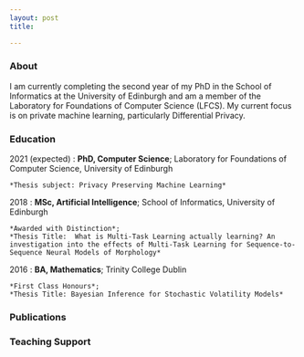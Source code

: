 ```yaml
---
layout: post
title: 

---
```

### About

I am currently completing the second year of my PhD in the School of Informatics at the University of Edinburgh and am a member of the Laboratory for Foundations of Computer Science (LFCS). My current focus is on private machine learning, particularly Differential Privacy. 

### Education

2021 (expected)
:   **PhD, Computer Science**; Laboratory for Foundations of Computer Science, University of Edinburgh

    *Thesis subject: Privacy Preserving Machine Learning*

2018
:   **MSc, Artificial Intelligence**; School of Informatics, University of
    Edinburgh 

    *Awarded with Distinction*;
    *Thesis Title:  What is Multi-Task Learning actually learning? An investigation into the effects of Multi-Task Learning for Sequence-to-Sequence Neural Models of Morphology*

2016
:   **BA, Mathematics**; Trinity College Dublin

    *First Class Honours*;
    *Thesis Title: Bayesian Inference for Stochastic Volatility Models*

### Publications

### Teaching Support

